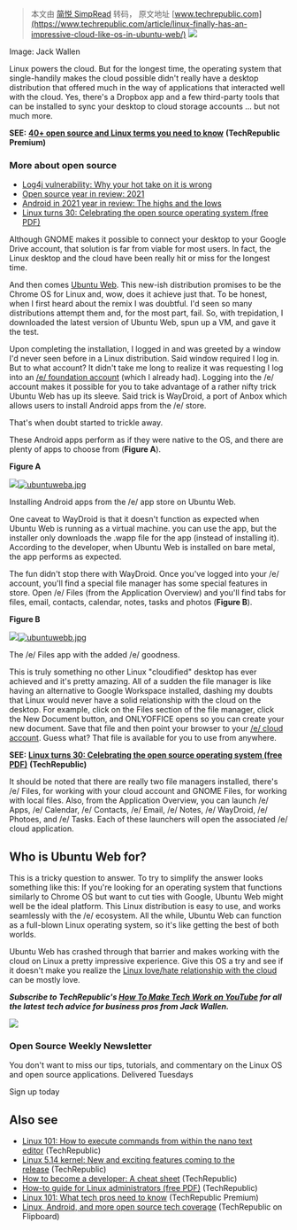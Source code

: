 > 本文由 [简悦 SimpRead](http://ksria.com/simpread/) 转码， 原文地址 [www.techrepublic.com](https://www.techrepublic.com/article/linux-finally-has-an-impressive-cloud-like-os-in-ubuntu-web/) [![](https://www.techrepublic.com/a/hub/i/r/2021/11/10/eaede8c5-4e5a-4274-839e-77ab0279846c/resize/770x/cdfc78590063cccbe1f78281eb6798e1/ubuntuweb.jpg)](https://www.techrepublic.com/a/hub/i/r/2021/11/10/eaede8c5-4e5a-4274-839e-77ab0279846c/resize/770x/cdfc78590063cccbe1f78281eb6798e1/ubuntuweb.jpg)

Image: Jack Wallen

Linux powers the cloud. But for the longest time, the operating system that single-handily makes the cloud possible didn't really have a desktop distribution that offered much in the way of applications that interacted well with the cloud. Yes, there's a Dropbox app and a few third-party tools that can be installed to sync your desktop to cloud storage accounts ... but not much more.

**SEE:** [**40+ open source and Linux terms you need to know**](https://www.techrepublic.com/resource-library/downloads/40-open-source-and-linux-terms-you-need-to-know/) **(TechRepublic Premium)**

### More about open source

*   [Log4j vulnerability: Why your hot take on it is wrong](https://www.techrepublic.com/article/log4j-vulnerability-your-hot-take-is-wrong/)
*   [Open source year in review: 2021](https://www.techrepublic.com/article/open-source-year-in-review-2021/)
*   [Android in 2021 year in review: The highs and the lows](https://www.techrepublic.com/article/android-2021-a-year-in-review/)
*   [Linux turns 30: Celebrating the open source operating system (free PDF)](https://www.techrepublic.com/resource-library/downloads/linux-turns-30-celebrating-the-open-source-operating-system-free-pdf/)

Although GNOME makes it possible to connect your desktop to your Google Drive account, that solution is far from viable for most users. In fact, the Linux desktop and the cloud have been really hit or miss for the longest time.

And then comes [Ubuntu Web](https://discourse.ubuntu.com/t/ubuntu-web-remix/19394). This new-ish distribution promises to be the Chrome OS for Linux and, wow, does it achieve just that. To be honest, when I first heard about the remix I was doubtful. I'd seen so many distributions attempt them and, for the most part, fail. So, with trepidation, I downloaded the latest version of Ubuntu Web, spun up a VM, and gave it the test.

Upon completing the installation, I logged in and was greeted by a window I'd never seen before in a Linux distribution. Said window required I log in. But to what account? It didn't take me long to realize it was requesting I log into an [/e/ foundation account](https://e.foundation/e-email-invite/) (which I already had). Logging into the /e/ account makes it possible for you to take advantage of a rather nifty trick Ubuntu Web has up its sleeve. Said trick is WayDroid, a port of Anbox which allows users to install Android apps from the /e/ store.

That's when doubt started to trickle away. 

These Android apps perform as if they were native to the OS, and there are plenty of apps to choose from (**Figure A**).

**Figure A**

[![](https://www.techrepublic.com/a/hub/i/r/2021/11/10/4b8e52de-05af-400c-af1d-e43988810677/resize/770x/19aa0682ba2903fa452bc64ed91fc635/ubuntuweba.jpg)![ubuntuweba.jpg](https://www.techrepublic.com/a/hub/i/r/2021/11/10/4b8e52de-05af-400c-af1d-e43988810677/resize/770x/19aa0682ba2903fa452bc64ed91fc635/ubuntuweba.jpg)](https://www.techrepublic.com/a/hub/i/r/2021/11/10/4b8e52de-05af-400c-af1d-e43988810677/resize/770x/19aa0682ba2903fa452bc64ed91fc635/ubuntuweba.jpg)

Installing Android apps from the /e/ app store on Ubuntu Web.

One caveat to WayDroid is that it doesn't function as expected when Ubuntu Web is running as a virtual machine. you can use the app, but the installer only downloads the .wapp file for the app (instead of installing it). According to the developer, when Ubuntu Web is installed on bare metal, the app performs as expected.

The fun didn't stop there with WayDroid. Once you've logged into your /e/ account, you'll find a special file manager has some special features in store. Open /e/ Files (from the Application Overview) and you'll find tabs for files, email, contacts, calendar, notes, tasks and photos (**Figure B**).

**Figure B**

[![](https://www.techrepublic.com/a/hub/i/r/2021/11/10/2311128d-a126-4f9b-9284-a8bfa8455394/resize/770x/6715840520ceb9353872aaa53d91238f/ubuntuwebb.jpg)![ubuntuwebb.jpg](https://www.techrepublic.com/a/hub/i/r/2021/11/10/2311128d-a126-4f9b-9284-a8bfa8455394/resize/770x/6715840520ceb9353872aaa53d91238f/ubuntuwebb.jpg)](https://www.techrepublic.com/a/hub/i/r/2021/11/10/2311128d-a126-4f9b-9284-a8bfa8455394/resize/770x/6715840520ceb9353872aaa53d91238f/ubuntuwebb.jpg)

The /e/ Files app with the added /e/ goodness.

This is truly something no other Linux "cloudified" desktop has ever achieved and it's pretty amazing. All of a sudden the file manager is like having an alternative to Google Workspace installed, dashing my doubts that Linux would never have a solid relationship with the cloud on the desktop. For example, click on the Files section of the file manager, click the New Document button, and ONLYOFFICE opens so you can create your new document. Save that file and then point your browser to your [/e/ cloud account](https://ecloud.global). Guess what? That file is available for you to use from anywhere.

**SEE:** [**Linux turns 30: Celebrating the open source operating system (free PDF)**](https://www.techrepublic.com/resource-library/downloads/linux-turns-30-celebrating-the-open-source-operating-system-free-pdf/) **(TechRepublic)**

It should be noted that there are really two file managers installed, there's /e/ Files, for working with your cloud account and GNOME Files, for working with local files. Also, from the Application Overview, you can launch /e/ Apps, /e/ Calendar, /e/ Contacts, /e/ Email, /e/ Notes, /e/ WayDroid, /e/ Photoes, and /e/ Tasks. Each of these launchers will open the associated /e/ cloud application.

Who is Ubuntu Web for?
----------------------

This is a tricky question to answer. To try to simplify the answer looks something like this: If you're looking for an operating system that functions similarly to Chrome OS but want to cut ties with Google, Ubuntu Web might well be the ideal platform. This Linux distribution is easy to use, and works seamlessly with the /e/ ecosystem. All the while, Ubuntu Web can function as a full-blown Linux operating system, so it's like getting the best of both worlds.

Ubuntu Web has crashed through that barrier and makes working with the cloud on Linux a pretty impressive experience. Give this OS a try and see if it doesn't make you realize the [Linux love/hate relationship with the cloud](https://www.techrepublic.com/article/the-lovehate-relationship-the-cloud-has-with-linux/) can be mostly love.

**_Subscribe to TechRepublic's [How To Make Tech Work on YouTube](https://www.youtube.com/channel/UCKyMiy1zmJ7aZ8aP6DLZLIA) for all the latest tech advice for business pros from Jack Wallen._**

![](https://www.techrepublic.com/a/fly/bundles/techrepubliccss/images/article-NLSthumb.jpg)

### Open Source Weekly Newsletter

You don't want to miss our tips, tutorials, and commentary on the Linux OS and open source applications. Delivered Tuesdays

Sign up today

Also see
--------

*   [Linux 101: How to execute commands from within the nano text editor](https://www.techrepublic.com/article/linux-101-how-to-execute-commands-from-within-the-nano-text-editor/) (TechRepublic)
*   [Linux 5.14 kernel: New and exciting features coming to the release](https://www.techrepublic.com/article/new-and-exciting-features-coming-to-the-linux-5-14-kernel/) (TechRepublic)
*   [How to become a developer: A cheat sheet](https://www.techrepublic.com/article/how-to-become-a-developer-a-cheat-sheet/) (TechRepublic)
*   [How-to guide for Linux administrators (free PDF)](https://www.techrepublic.com/resource-library/whitepapers/how-to-guide-for-linux-administrators-free-pdf/?r=1913753406/) (TechRepublic)
*   [Linux 101: What tech pros need to know](https://www.techrepublic.com/resource-library/whitepapers/linux-101-what-tech-pros-need-to-know/?r=2027107033) (TechRepublic Premium)
*   [Linux, Android, and more open source tech coverage](https://flipboard.com/@techrepublic/linux-android-and-more-open-source-tech-lg1d5t1ky) (TechRepublic on Flipboard)